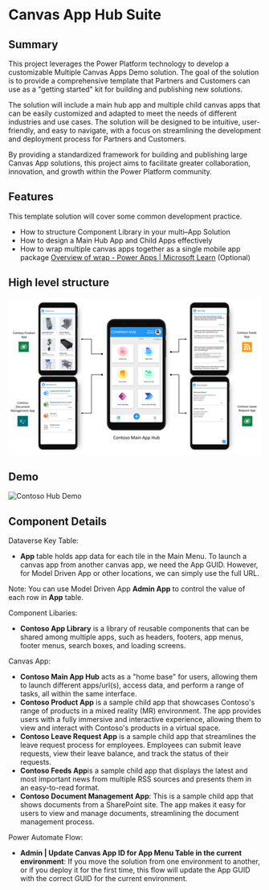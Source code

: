 # Canvas App Hub Suite
## Summary
This project leverages the Power Platform technology to develop a customizable Multiple Canvas Apps Demo solution. The goal of the solution is to provide a comprehensive template that Partners and Customers can use as a "getting started" kit for building and publishing new solutions.

The solution will include a main hub app and multiple child canvas apps that can be easily customized and adapted to meet the needs of different industries and use cases. The solution will be designed to be intuitive, user-friendly, and easy to navigate, with a focus on streamlining the development and deployment process for Partners and Customers. 

By providing a standardized framework for building and publishing large Canvas App solutions, this project aims to facilitate greater collaboration, innovation, and growth within the Power Platform community.

## Features
This template solution will cover some common development practice.
* How to structure Component Library in your multi–App Solution 
* How to design a Main Hub App and Child Apps effectively
* How to wrap multiple canvas apps together as a single mobile app package [Overview of wrap - Power Apps | Microsoft Learn](https://learn.microsoft.com/en-us/power-apps/maker/common/wrap/overview) (Optional)

## High level structure
![App Structure](/images/CanvasAppHubSuiteSummary.png)

## Demo
![Contoso Hub Demo](/images/ContosoMainHubDemo.gif)

## Component Details
Dataverse Key Table:

*  **App** table holds app data for each tile in the Main Menu. To launch a canvas app from another canvas app, we need the App GUID. However, for Model Driven App or other locations, we can simply use the full URL.

Note: You can use Model Driven App **Admin App** to control the value of each row in **App** table.

Component Libaries:

* **Contoso App Library** is a library of reusable components that can be shared among multiple apps, such as headers, footers, app menus, footer menus, search boxes, and loading screens.

Canvas App:

* **Contoso Main App Hub** acts as a "home base" for users, allowing them to launch different apps/url(s), access data, and perform a range of tasks, all within the same interface.
* **Contoso Product App** is a sample child app that showcases Contoso's range of products in a mixed reality (MR) environment. The app provides users with a fully immersive and interactive experience, allowing them to view and interact with Contoso's products in a virtual space.
* **Contoso Leave Request App** is a sample child app that streamlines the leave request process for employees. Employees can submit leave requests, view their leave balance, and track the status of their requests.
* **Contoso Feeds App**is a sample child app that displays the latest and most important news from multiple RSS sources and presents them in an easy-to-read format.
* **Contoso Document Management App**: This is a sample child app that shows documents from a SharePoint site. The app makes it easy for users to view and manage documents, streamlining the document management process. 


Power Automate Flow:

* **Admin | Update Canvas App ID for App Menu Table in the current environment**: 
If you move the solution from one environment to another, or if you deploy it for the first time, this flow will update the App GUID with the correct GUID for the current environment.